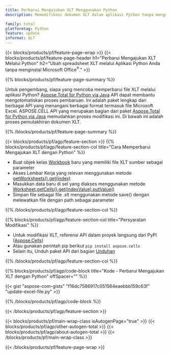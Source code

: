```yaml
---
title: Perbarui Mengajukan XLT Menggunakan Python
description: Memodifikasi dokumen XLT dalam aplikasi Python tanpa menggunakan Microsoft Excel. 

family: total
platformtag: Python
feature: update
informat: XLT
---
```

{{< blocks/products/pf/feature-page-wrap >}}
{{< blocks/products/pf/feature-page-header h1="Perbarui Mengajukan XLT Melalui Python" h2="Ubah spreadsheet XLT melalui Aplikasi Python Anda tanpa menginstal Microsoft Office<sup>&reg;</sup>." >}}

{{% blocks/products/pf/feature-page-summary %}}

Untuk pengembang, siapa yang mencoba memperbarui file XLT melalui aplikasi Python? [Aspose.Total for Python via Java](https://products.aspose.com/total/python-java/) API dapat membantu mengotomatiskan proses pembaruan. Ini adalah paket lengkap dari berbagai API yang menangani berbagai format termasuk file Microsoft Excel. ASPOSE.CELL API yang merupakan bagian dari paket [Aspose.Total for Python via Java](https://products.aspose.com/total/python-java/) memudahkan proses modifikasi ini. Di bawah ini adalah proses pemutakhiran dokumen XLT.

{{% /blocks/products/pf/feature-page-summary %}}

{{< blocks/products/pf/agp/feature-section >}}
{{% blocks/products/pf/agp/feature-section-col title="Cara Memperbarui Mengajukan XLT dengan Python" %}}

- Buat objek kelas [Workbook](https://reference.aspose.com/cells/python-java/asposecells.api/Workbook) baru yang memiliki file XLT sumber sebagai parameter
- Akses Lembar Kerja yang relevan menggunakan metode [getWorksheets().get(index)](https://reference.aspose.com/cells/python/asposecells.api/workbook#Worksheets)
- Masukkan data baru di sel yang diakses menggunakan metode [Worksheet.getCells().get(indexValue).putValue()](https://reference.aspose.com/cells/python/asposecells.api/worksheet#Cells)
- Simpan file sebagai file .xlt menggunakan metode save() dengan melewatkan file dengan path sebagai parameter

{{% /blocks/products/pf/agp/feature-section-col %}}

{{% blocks/products/pf/agp/feature-section-col title="Persyaratan Modifikasi" %}}

- Untuk modifikasi XLT, referensi API dalam proyek langsung dari PyPI ([Aspose.Cells](https://pypi.org/project/aspose-cells/))
- Atau gunakan perintah pip berikut ```pip install aspose.cells``` 
- Selain itu, Unduh paket API dari bagian [Unduhan](https://releases.aspose.com/cells/python-java)

{{% /blocks/products/pf/agp/feature-section-col %}}

{{% blocks/products/pf/agp/code-block title="Kode - Perbarui Mengajukan XLT dengan Python" offSpacer="" %}}

{{< gist "aspose-com-gists" "f16dc7586917c051564eaebbb159c63f" "update-excel-file.py" >}}

{{% /blocks/products/pf/agp/code-block %}}

{{< /blocks/products/pf/agp/feature-section >}}

{{< blocks/products/pf/main-wrap-class isAutogenPage="true" >}}
{{< blocks/products/pf/agp/other-autogen-total >}}
{{< blocks/products/pf/agp/about-autogen-total >}}
{{< /blocks/products/pf/main-wrap-class >}}

{{< /blocks/products/pf/feature-page-wrap >}}